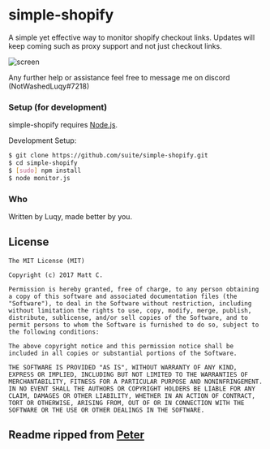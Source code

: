# simple-shopify
A simple yet effective way to monitor shopify checkout links. Updates will keep coming such as proxy support and not just checkout links.

![screen](https://i.imgur.com/q6mYhid.png)

Any further help or assistance feel free to message me on discord (NotWashedLuqy#7218) 

### Setup (for development)

simple-shopify requires [Node.js](http://nodejs.org/).

Development Setup:

```sh
$ git clone https://github.com/suite/simple-shopify.git
$ cd simple-shopify
$ [sudo] npm install 
$ node monitor.js
```


### Who

Written by Luqy, made better by you.


## License

```
The MIT License (MIT)

Copyright (c) 2017 Matt C. 

Permission is hereby granted, free of charge, to any person obtaining a copy of this software and associated documentation files (the "Software"), to deal in the Software without restriction, including without limitation the rights to use, copy, modify, merge, publish, distribute, sublicense, and/or sell copies of the Software, and to permit persons to whom the Software is furnished to do so, subject to the following conditions:

The above copyright notice and this permission notice shall be included in all copies or substantial portions of the Software.

THE SOFTWARE IS PROVIDED "AS IS", WITHOUT WARRANTY OF ANY KIND, EXPRESS OR IMPLIED, INCLUDING BUT NOT LIMITED TO THE WARRANTIES OF MERCHANTABILITY, FITNESS FOR A PARTICULAR PURPOSE AND NONINFRINGEMENT. IN NO EVENT SHALL THE AUTHORS OR COPYRIGHT HOLDERS BE LIABLE FOR ANY CLAIM, DAMAGES OR OTHER LIABILITY, WHETHER IN AN ACTION OF CONTRACT, TORT OR OTHERWISE, ARISING FROM, OUT OF OR IN CONNECTION WITH THE SOFTWARE OR THE USE OR OTHER DEALINGS IN THE SOFTWARE.
```

## Readme ripped from [Peter](https://github.com/dzt)

